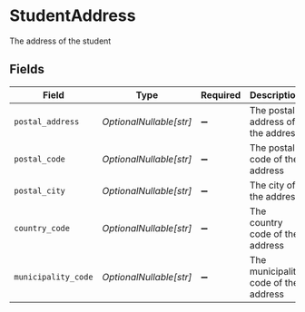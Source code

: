 # StudentAddress

The address of the student


## Fields

| Field                                | Type                                 | Required                             | Description                          | Example                              |
| ------------------------------------ | ------------------------------------ | ------------------------------------ | ------------------------------------ | ------------------------------------ |
| `postal_address`                     | *OptionalNullable[str]*              | :heavy_minus_sign:                   | The postal address of the address    | Dalvägen 14                          |
| `postal_code`                        | *OptionalNullable[str]*              | :heavy_minus_sign:                   | The postal code of the address       | 169 56                               |
| `postal_city`                        | *OptionalNullable[str]*              | :heavy_minus_sign:                   | The city of the address              | Solna                                |
| `country_code`                       | *OptionalNullable[str]*              | :heavy_minus_sign:                   | The country code of the address      | SWE                                  |
| `municipality_code`                  | *OptionalNullable[str]*              | :heavy_minus_sign:                   | The municipality code of the address | 0184                                 |